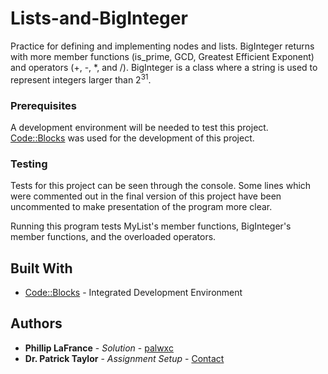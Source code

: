 # Lists-and-BigInteger

Practice for defining and implementing nodes and lists. BigInteger returns with more member functions (is_prime, GCD, Greatest Efficient Exponent) and operators (+, -, *, and /). BigInteger is a class where a string is used to represent integers larger than 2<sup>31</sup>.

### Prerequisites

A development environment will be needed to test this project. [Code::Blocks](http://www.codeblocks.org/) was used for the development of this project.

### Testing

Tests for this project can be seen through the console. Some lines which were commented out in the final version of this project have been uncommented to make presentation of the program more clear. 

Running this program tests MyList's member functions, BigInteger's member functions, and the overloaded operators.

## Built With

* [Code::Blocks](http://www.codeblocks.org/) - Integrated Development Environment

## Authors

* **Phillip LaFrance** - *Solution* - [palwxc](https://github.com/palwxc)
* **Dr. Patrick Taylor** - *Assignment Setup* - [Contact](https://taylor.git-pages.mst.edu/index_files/ContactPublicKey.html)
